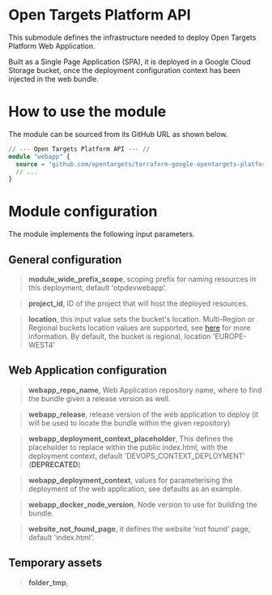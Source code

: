 # Open Targets Platform API
This submodule defines the infrastructure needed to deploy Open Targets Platform Web Application.

Built as a Single Page Application (SPA), it is deployed in a Google Cloud Storage bucket, once the deployment configuration context has been injected in the web bundle.

# How to use the module
The module can be sourced from its GitHub URL as shown below.
```terraform
// --- Open Targets Platform API --- //
module "webapp" {
  source = "github.com/opentargets/terraform-google-opentargets-platform//modules/webapp"
  // ...
}
```

# Module configuration
The module implements the following input parameters.

## General configuration
>**module_wide_prefix_scope**, scoping prefix for naming resources in this deployment, default 'otpdevwebapp'.

>**project_id**, ID of the project that will host the deployed resources.

>**location**, this input value sets the bucket's location. Multi-Region or Regional buckets location values are supported, see [here](https://cloud.google.com/storage/docs/locations#location-mr) for more information. By default, the bucket is regional, location 'EUROPE-WEST4'

## Web Application configuration
>**webapp_repo_name**, Web Application repository name, where to find the bundle given a release version as well.

>**webapp_release**, release version of the web application to deploy (it will be used to locate the bundle within the given repository)

>**webapp_deployment_context_placeholder**, This defines the placeholder to replace within the public index.html, with the deployment context, default 'DEVOPS_CONTEXT_DEPLOYMENT' (**DEPRECATED**)

>**webapp_deployment_context**, values for parameterising the deployment of the web application, see defaults as an example.

>**webapp_docker_node_version**, Node version to use for building the bundle.

>**website_not_found_page**, it defines the website 'not found' page, default 'index.html'.

## Temporary assets
>**folder_tmp**, 
